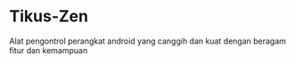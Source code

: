 # Tikus-Zen
Alat pengontrol perangkat android yang canggih dan kuat dengan beragam fitur dan kemampuan 
